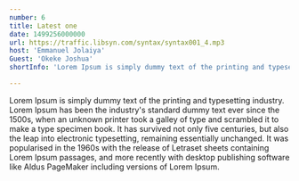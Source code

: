 ```yaml
---
number: 6
title: Latest one
date: 1499256000000
url: https://traffic.libsyn.com/syntax/syntax001_4.mp3
host: 'Emmanuel Jolaiya'
Guest: 'Okeke Joshua'
shortInfo: 'Lorem Ipsum is simply dummy text of the printing and typesetting industry.'

---
```


Lorem Ipsum is simply dummy text of the printing and typesetting industry. Lorem Ipsum has been the industry's standard dummy text ever since the 1500s, when an unknown printer took a galley of type and scrambled it to make a type specimen book. It has survived not only five centuries, but also the leap into electronic typesetting, remaining essentially unchanged. It was popularised in the 1960s with the release of Letraset sheets containing Lorem Ipsum passages, and more recently with desktop publishing software like Aldus PageMaker including versions of Lorem Ipsum.